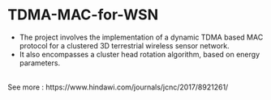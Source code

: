# TDMA-MAC-for-WSN
<ul>
<li>The project involves the implementation of a dynamic TDMA based MAC protocol for a clustered 3D terrestrial wireless sensor network.</li>
<li>It also encompasses a cluster head rotation algorithm, based on energy parameters.</li>
</ul>
</br>
See more : https://www.hindawi.com/journals/jcnc/2017/8921261/
